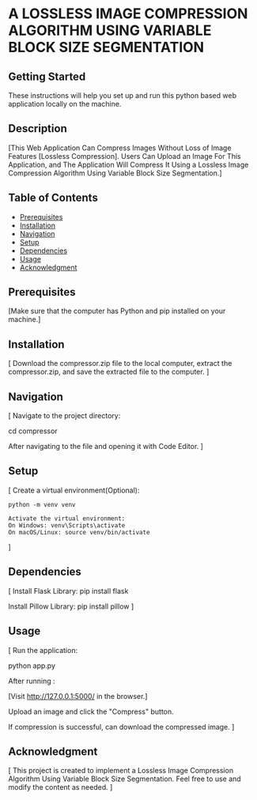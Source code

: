 # A LOSSLESS IMAGE COMPRESSION ALGORITHM USING VARIABLE BLOCK SIZE SEGMENTATION

## Getting Started

These instructions will help you set up and run this python based web application locally on the machine.

## Description

[This Web Application Can Compress Images Without Loss of Image Features [Lossless Compression].
Users Can Upload an Image For This Application, and The Application Will Compress It Using a Lossless Image Compression Algorithm Using Variable Block Size Segmentation.]

## Table of Contents

- [Prerequisites](#prerequisites)
- [Installation](#installation)
- [Navigation](#navigation)
- [Setup](#setup)
- [Dependencies](#dependencies)
- [Usage](#usage)
- [Acknowledgment](#acknowledgment)

## Prerequisites

[Make sure that the computer has Python and pip installed on your machine.]

## Installation

[
Download the compressor.zip file to the local computer, extract the compressor.zip, and save the extracted file to the computer.
]

## Navigation

[
Navigate to the project directory:

cd compressor

After navigating to the file and opening it with Code Editor.
]

## Setup

[
    Create a virtual environment(Optional):

    python -m venv venv

    Activate the virtual environment:
    On Windows: venv\Scripts\activate
    On macOS/Linux: source venv/bin/activate
]

## Dependencies

[
Install Flask Library:
pip install flask

Install Pillow Library:
pip install pillow
]

## Usage

[
Run the application:

python app.py

After running :

[Visit <http://127.0.0.1:5000/> in the browser.]

Upload an image and click the "Compress" button.

If compression is successful, can download the compressed image.
]

## Acknowledgment

[
This project is created to implement a Lossless Image Compression Algorithm Using Variable Block Size Segmentation.
Feel free to use and modify the content as needed.
]
